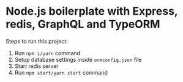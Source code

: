 # Node.js boilerplate with Express, redis, GraphQL and TypeORM
        
Steps to run this project:

1. Run `npm i/yarn` command
2. Setup database settings inside `ormconfig.json` file
3. Start redis server
3. Run `npm start/yarn start` command
